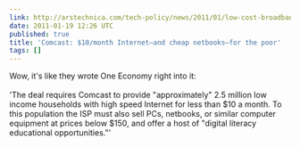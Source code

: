 ```yaml
---
link: http://arstechnica.com/tech-policy/news/2011/01/low-cost-broadband-key-to-comcastnbcu-merger-deal.ars?utm_source=rss&utm_medium=rss&utm_campaign=rss
date: 2011-01-19 12:26 UTC
published: true
title: 'Comcast: $10/month Internet—and cheap netbooks—for the poor'
tags: []
---
```


Wow, it's like they wrote One Economy right into it:<br><br>'The deal requires Comcast to provide "approximately" 2.5 million low income households with high speed Internet for less than $10 a month. To this population the ISP must also sell PCs, netbooks, or similar computer equipment at prices below $150, and offer a host of "digital literacy educational opportunities."'
